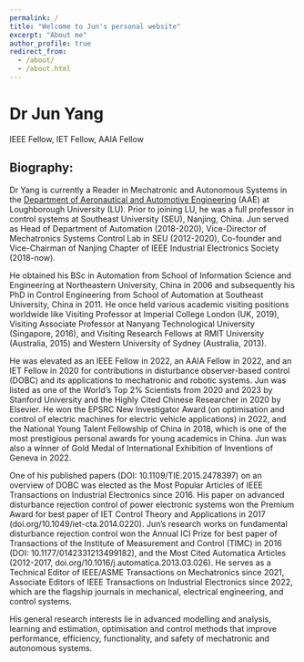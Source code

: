 ```yaml
---
permalink: /
title: "Welcome to Jun's personal website"
excerpt: "About me"
author_profile: true
redirect_from: 
  - /about/
  - /about.html
---
```




# Dr Jun Yang
IEEE Fellow, IET Fellow, AAIA Fellow


## Biography:
Dr Yang is currently a Reader in Mechatronic and Autonomous Systems in the [Department of Aeronautical and Automotive Engineering](https://www.lboro.ac.uk/departments/aae/) (AAE) at Loughborough University (LU). Prior to joining LU, he was a full professor in control systems at Southeast University (SEU), Nanjing, China. Jun served as Head of Department of Automation (2018-2020), Vice-Director of Mechatronics Systems Control Lab in SEU (2012-2020), Co-founder and Vice-Chairman of Nanjing Chapter of IEEE Industrial Electronics Society (2018-now). 

He obtained his BSc in Automation from School of Information Science and Engineering at Northeastern University, China in 2006 and subsequently his PhD in Control Engineering from School of Automation at Southeast University, China in 2011. He once held various academic visiting positions worldwide like Visiting Professor at Imperial College London (UK, 2019), Visiting Associate Professor at Nanyang Technological University (Singapore, 2016), and Visiting Research Fellows at RMIT University (Australia, 2015) and Western University of Sydney (Australia, 2013).

He was elevated as an IEEE Fellow in 2022, an AAIA Fellow in 2022, and an IET Fellow in 2020 for contributions in disturbance observer-based control (DOBC) and its applications to mechatronic and robotic systems. Jun was listed as one of the World’s Top 2% Scientists from 2020 and 2023 by Stanford University and the Highly Cited Chinese Researcher in 2020 by Elsevier. He won the EPSRC New Investigator Award (on optimisation and control of electric machines for electric vehicle applications) in 2022, and the National Young Talent Fellowship of China in 2018, which is one of the most prestigious personal awards for young academics in China. Jun was also a winner of Gold Medal of International Exhibition of Inventions of Geneva in 2022. 

One of his published papers (DOI: 10.1109/TIE.2015.2478397) on an overview of DOBC was elected as the Most Popular Articles of IEEE Transactions on Industrial Electronics since 2016. His paper on advanced disturbance rejection control of power electronic systems won the Premium Award for best paper of IET Control Theory and Applications in 2017 (doi.org/10.1049/iet-cta.2014.0220). Jun’s research works on fundamental disturbance rejection control won the Annual ICI Prize for best paper of Transactions of the Institute of Measurement and Control (TIMC) in 2016 (DOI: 10.1177/0142331213499182), and the Most Cited Automatica Articles (2012-2017, doi.org/10.1016/j.automatica.2013.03.026). He serves as a Technical Editor of IEEE/ASME Transactions on Mechatronics since 2021, Associate Editors of IEEE Transactions on Industrial Electronics since 2022, which are the flagship journals in mechanical, electrical engineering, and control systems.

His general research interests lie in advanced modelling and analysis, learning and estimation, optimisation and control methods that improve performance, efficiency, functionality, and safety of mechatronic and autonomous systems.





